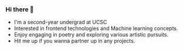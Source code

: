 ### Hi there 👋

- I'm a second-year undergrad at UCSC
- Interested in frontend technologies and Machine learning concepts.
- Enjoy engaging in poetry and exploring various artistic pursuits.
- Hit me up if you wanna partner up in any projects.
<!--
**Savith-02/Savith-02** is a ✨ _special_ ✨ repository because its `README.md` (this file) appears on your GitHub profile.

Here are some ideas to get you started:

- 🔭 I’m currently working on ...
- 🌱 I’m currently learning ...
- 👯 I’m looking to collaborate on ...
- 🤔 I’m looking for help with ...
- 💬 Ask me about ...
- 📫 How to reach me: ...
- 😄 Pronouns: ...
- ⚡ Fun fact: ...
-->
